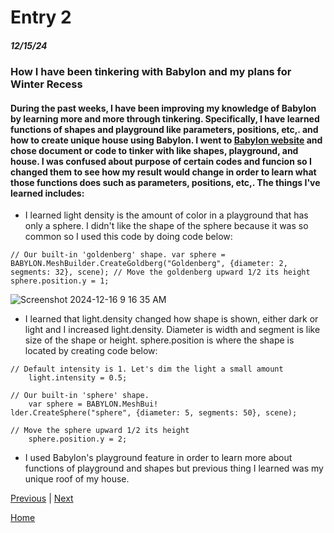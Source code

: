 # Entry 2
##### 12/15/24

### How I have been tinkering with Babylon and my plans for Winter Recess

#### During the past weeks, I have been improving my knowledge of Babylon by learning more and more through tinkering. Specifically, I have learned functions of shapes and playground like parameters, positions, etc,. and how to create unique house using Babylon. I went to [Babylon website](https://www.babylonjs.com/) and chose document or code to tinker with like shapes, playground, and house. I was confused about purpose of certain codes and funcion so I changed them to see how my result would change in order to learn what those functions does such as parameters, positions, etc,. The things I've learned includes:

* I learned light density is the amount of color in a playground that has only a sphere. I didn't like the shape of the sphere because it was so common so I used this code by doing code below:
```
// Our built-in 'goldenberg' shape. var sphere = BABYLON.MeshBuilder.CreateGoldberg("Goldenberg", {diameter: 2, segments: 32}, scene); // Move the goldenberg upward 1/2 its height sphere.position.y = 1;
```
![Screenshot 2024-12-16 9 16 35 AM](https://github.com/user-attachments/assets/ed7c4bf9-81df-4b48-ad8b-21c2edc3c93d)

* I learned that light.density changed how shape is shown, either dark or light and I increased light.density. Diameter is width and segment is like size of the shape or height. sphere.position is where the shape is located by creating code below:
```
// Default intensity is 1. Let's dim the light a small amount
    light.intensity = 0.5;

// Our built-in 'sphere' shape.
    var sphere = BABYLON.MeshBui!
lder.CreateSphere("sphere", {diameter: 5, segments: 50}, scene);

// Move the sphere upward 1/2 its height
    sphere.position.y = 2;
```
* I used Babylon's playground feature in order to learn more about functions of playground and shapes but previous thing I learned was my unique roof of my house.

[Previous](entry01.md) | [Next](entry03.md)

[Home](../README.md)
